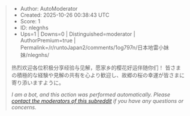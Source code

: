 > - Author: AutoModerator
> - Created: 2025-10-26 00:38:43 UTC
> - Score: 1
> - ID: nlegnhs
> - Ups=1 | Downs=0 | Distinguished=moderator | AuthorPremium=true | Permalink=/r/runtoJapan2/comments/1og797n/日本地雷小妹妹/nlegnhs/
>
> 热烈欢迎各位积极分享经验与见解，愿家乡的樱花好运伴随你们！
> 皆さまの積極的な経験や見解の共有を心より歓迎し、故郷の桜の幸運が皆さまに寄り添いますように。
> 
> *I am a bot, and this action was performed automatically. Please [contact the moderators of this subreddit](/message/compose/?to=/r/runtoJapan2) if you have any questions or concerns.*
